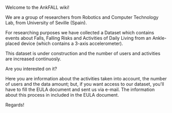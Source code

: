 Welcome to the AnkFALL wiki!

We are a group of researchers from Robotics and Computer Technology Lab, from University of Seville (Spain).

For researching purposes we have collected a Dataset which contains events about Falls, Falling Risks and Activities of Daily Living from an Ankle-placed device (which contains a 3-axis accelerometer).

This dataset is under construction and the number of users and activities are increased continuosly.

Are you interested on it?

Here you are information about the activities taken into account, the number of users and the data amount; but, if you want access to our dataset, you'll have to fill the EULA document and sent us via e-mail. The information about this process in included in the EULA document.

Regards!
